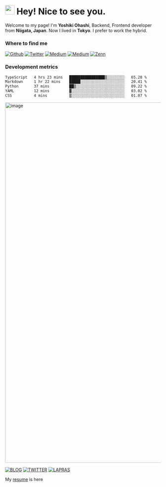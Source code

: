 
<h1><img src="https://emojis.slackmojis.com/emojis/images/1699659569/74744/huh.gif?1699659569" width="30"/> Hey! Nice to see you.</h1>

<p>Welcome to my page! I'm <b>Yoshiki Ohashi</b>, Backend, Frontend developer from <b>Niigata, Japan</b>. Now I lived in <b>Tokyo</b>. I prefer to work the hybrid.

<h3>Where to find me</h3>

<p>
<a href="https://github.com/yoshiki-0428" target="_blank"><img alt="Github" src="https://img.shields.io/badge/GitHub-%2312100E.svg?&style=for-the-badge&logo=Github&logoColor=white" /></a>
<a href="https://twitter.com/yoshiki__0428" target="_blank"><img alt="Twitter" src="https://img.shields.io/badge/twitter-%231DA1F2.svg?&style=for-the-badge&logo=twitter&logoColor=white" /></a>
<a href="https://www.linkedin.com/in/yoshiki0428/" target="_blank"><img alt="Medium" src="https://img.shields.io/badge/linkdin-0a66c2.svg?&style=for-the-badge&logo=linkedin&logoColor=white" /></a>
<a href="https://qiita.com/yoshiki-0428" target="_blank"><img alt="Medium" src="https://img.shields.io/badge/qiita-55C500.svg?&style=for-the-badge&logo=qiita&logoColor=white" /></a>
<a href="https://zenn.dev/yoshiki__0428" target="_blank"><img alt="Zenn" src="https://img.shields.io/badge/Zenn-3EA8FF.svg?&style=for-the-badge&logo=Zenn&logoColor=white" /></a>
</p>

<h3>Development metrics</h3>

<!--START_SECTION:waka-->

```txt
TypeScript   4 hrs 23 mins   ████████████████▒░░░░░░░░   65.28 %
Markdown     1 hr 22 mins    █████░░░░░░░░░░░░░░░░░░░░   20.41 %
Python       37 mins         ██▒░░░░░░░░░░░░░░░░░░░░░░   09.22 %
YAML         12 mins         ▓░░░░░░░░░░░░░░░░░░░░░░░░   03.02 %
CSS          4 mins          ▒░░░░░░░░░░░░░░░░░░░░░░░░   01.07 %
```

<!--END_SECTION:waka-->

[<img width="1165" alt="image" src="https://github.com/user-attachments/assets/179684e9-4fff-4b63-98b1-23ebf8f651c1" />](https://yoshikiohashi.dev/)



[![BLOG](https://img.shields.io/badge/BLOG-yoshikiohashi.dev-008080)](https://tech-blog.yoshikiohashi.dev/) 
[![TWITTER](https://img.shields.io/badge/Twitter-@yoshiki__0428-1DA1F2)](https://twitter.com/yoshiki__0428) 
[![LAPRAS](https://img.shields.io/badge/LAPRAS-Portfolio-003089)](https://lapras.com/public/CJHOOCE) 

My [resume](https://github.com/yoshiki-0428/yoshiki-0428/blob/master/docs/README.pdf) is here
